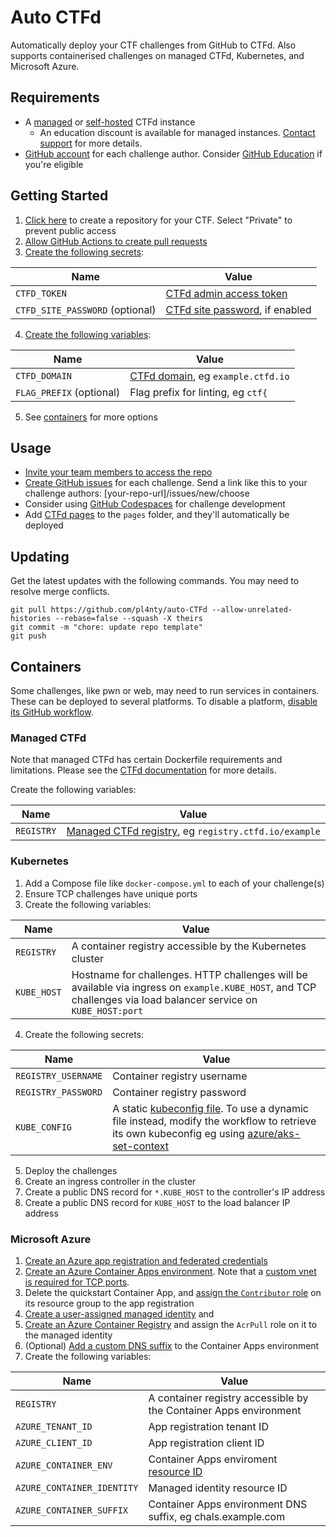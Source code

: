 # Auto CTFd

Automatically deploy your CTF challenges from GitHub to CTFd. Also supports containerised challenges on managed CTFd, Kubernetes, and Microsoft Azure.

## Requirements

* A [managed](https://docs.ctfd.io/hosted/management/creating-hosted-instances) or [self-hosted](https://docs.ctfd.io/docs/deployment/installation/) CTFd instance
  * An education discount is available for managed instances. [Contact support](https://ctfd.io/contact) for more details.
* [GitHub account](https://github.com/join) for each challenge author. Consider [GitHub Education](https://education.github.com/benefits) if you're eligible

## Getting Started

1. [Click here](https://github.com/new?template_name=auto-ctfd&template_owner=pl4nty) to create a repository for your CTF. Select "Private" to prevent public access
2. [Allow GitHub Actions to create pull requests](https://docs.github.com/en/repositories/managing-your-repositorys-settings-and-features/enabling-features-for-your-repository/managing-github-actions-settings-for-a-repository#preventing-github-actions-from-creating-or-approving-pull-requests)
3. [Create the following secrets](https://docs.github.com/en/actions/security-guides/encrypted-secrets#creating-encrypted-secrets-for-a-repository):

| Name | Value |
| ---- | ----- |
| `CTFD_TOKEN` | [CTFd admin access token](https://docs.ctfd.io/docs/api/getting-started#generating-an-admin-access-token) |
| `CTFD_SITE_PASSWORD` (optional) | [CTFd site password](https://docs.ctfd.io/hosted/security/setting-site-password), if enabled |

4. [Create the following variables](https://docs.github.com/en/actions/learn-github-actions/variables#creating-configuration-variables-for-a-repository):

| Name | Value |
| ---- | ----- |
| `CTFD_DOMAIN` | [CTFd domain](https://docs.ctfd.io/hosted/management/setting-custom-domains), eg `example.ctfd.io` |
| `FLAG_PREFIX` (optional) | Flag prefix for linting, eg `ctf{` |

5. See [containers](#containers) for more options

## Usage

* [Invite your team members to access the repo](https://docs.github.com/en/account-and-profile/setting-up-and-managing-your-personal-account-on-github/managing-access-to-your-personal-repositories/inviting-collaborators-to-a-personal-repository)
* [Create GitHub issues](https://docs.github.com/en/issues/tracking-your-work-with-issues/creating-an-issue) for each challenge. Send a link like this to your challenge authors: [your-repo-url]/issues/new/choose
* Consider using [GitHub Codespaces](https://github.com/features/codespaces) for challenge development
* Add [CTFd pages](https://docs.ctfd.io/docs/management/ctfcli/pages) to the `pages` folder, and they'll automatically be deployed

## Updating

Get the latest updates with the following commands. You may need to resolve merge conflicts.

```
git pull https://github.com/pl4nty/auto-CTFd --allow-unrelated-histories --rebase=false --squash -X theirs
git commit -m "chore: update repo template"
git push
```

## Containers

Some challenges, like pwn or web, may need to run services in containers. These can be deployed to several platforms. To disable a platform, [disable its GitHub workflow](https://docs.github.com/en/actions/using-workflows/disabling-and-enabling-a-workflow).

### Managed CTFd

Note that managed CTFd has certain Dockerfile requirements and limitations. Please see the [CTFd documentation](https://docs.ctfd.io/tutorials/challenges/deploying-challenges) for more details.

Create the following variables:

| Name | Value |
| ---- | ----- |
| `REGISTRY` | [Managed CTFd registry](https://docs.ctfd.io/tutorials/challenges/deploying-challenges), eg `registry.ctfd.io/example` |

### Kubernetes

1. Add a Compose file like `docker-compose.yml` to each of your challenge(s)
2. Ensure TCP challenges have unique ports
3. Create the following variables:

| Name | Value |
| ---- | ----- |
| `REGISTRY` | A container registry accessible by the Kubernetes cluster |
| `KUBE_HOST` | Hostname for challenges. HTTP challenges will be available via ingress on `example.KUBE_HOST`, and TCP challenges via load balancer service on `KUBE_HOST:port` |

4. Create the following secrets:

| Name | Value |
| ---- | ----- |
| `REGISTRY_USERNAME` | Container registry username |
| `REGISTRY_PASSWORD` | Container registry password |
| `KUBE_CONFIG` | A static [kubeconfig file](https://kubernetes.io/docs/concepts/configuration/organize-cluster-access-kubeconfig/). To use a dynamic file instead, modify the workflow to retrieve its own kubeconfig eg using [azure/aks-set-context](https://github.com/Azure/aks-set-context) |

5. Deploy the challenges
6. Create an ingress controller in the cluster
7. Create a public DNS record for `*.KUBE_HOST` to the controller's IP address
8. Create a public DNS record for `KUBE_HOST` to the load balancer IP address

### Microsoft Azure

1. [Create an Azure app registration and federated credentials](https://learn.microsoft.com/en-us/azure/developer/github/connect-from-azure?tabs=azure-portal%2Clinux#use-the-azure-login-action-with-openid-connect)
2. [Create an Azure Container Apps environment](https://learn.microsoft.com/en-us/azure/container-apps/quickstart-portal). Note that a [custom vnet is required for TCP ports](https://learn.microsoft.com/en-us/azure/container-apps/ingress-overview#tcp).
3. Delete the quickstart Container App, and [assign the `Contributor` role](https://learn.microsoft.com/en-us/azure/role-based-access-control/role-assignments-steps) on its resource group to the app registration
4. [Create a user-assigned managed identity](https://learn.microsoft.com/en-us/entra/identity/managed-identities-azure-resources/how-manage-user-assigned-managed-identities#create-a-user-assigned-managed-identity) and
5. [Create an Azure Container Registry](https://learn.microsoft.com/en-us/azure/container-registry/container-registry-get-started-portal) and assign the `AcrPull` role on it to the managed identity
6. (Optional) [Add a custom DNS suffix](https://learn.microsoft.com/en-us/azure/container-apps/environment-custom-dns-suffix) to the Container Apps environment
6. Create the following variables:

| Name | Value |
| ---- | ----- |
| `REGISTRY` | A container registry accessible by the Container Apps environment |
| `AZURE_TENANT_ID` | App registration tenant ID |
| `AZURE_CLIENT_ID` | App registration client ID |
| `AZURE_CONTAINER_ENV` | Container Apps enviroment [resource ID](https://learn.microsoft.com/en-us/azure/storage/common/storage-account-get-info?tabs=portal#get-the-resource-id-for-a-storage-account) |
| `AZURE_CONTAINER_IDENTITY` | Managed identity resource ID |
| `AZURE_CONTAINER_SUFFIX` | Container Apps environment DNS suffix, eg chals.example.com |
